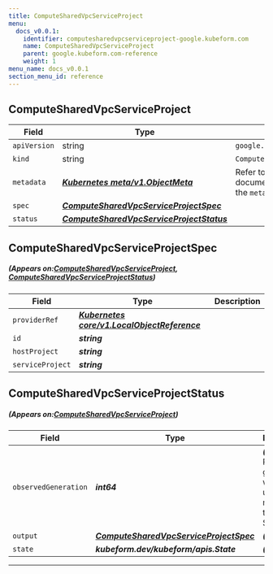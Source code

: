 ```yaml
---
title: ComputeSharedVpcServiceProject
menu:
  docs_v0.0.1:
    identifier: computesharedvpcserviceproject-google.kubeform.com
    name: ComputeSharedVpcServiceProject
    parent: google.kubeform.com-reference
    weight: 1
menu_name: docs_v0.0.1
section_menu_id: reference
---
```


## ComputeSharedVpcServiceProject
| Field | Type | Description |
| ------ | ----- | ----------- |
| `apiVersion` | string | `google.kubeform.com/v1alpha1` |
|    `kind` | string | `ComputeSharedVpcServiceProject` |
| `metadata` | ***[Kubernetes meta/v1.ObjectMeta](https://kubernetes.io/docs/reference/generated/kubernetes-api/v1.13/#objectmeta-v1-meta)***|Refer to the Kubernetes API documentation for the fields of the `metadata` field.|
| `spec` | ***[ComputeSharedVpcServiceProjectSpec](#ComputeSharedVpcServiceProjectSpec)***||
| `status` | ***[ComputeSharedVpcServiceProjectStatus](#ComputeSharedVpcServiceProjectStatus)***||
## ComputeSharedVpcServiceProjectSpec
##### (Appears on:[ComputeSharedVpcServiceProject](#ComputeSharedVpcServiceProject), [ComputeSharedVpcServiceProjectStatus](#ComputeSharedVpcServiceProjectStatus))
| Field | Type | Description |
| ------ | ----- | ----------- |
| `providerRef` | ***[Kubernetes core/v1.LocalObjectReference](https://kubernetes.io/docs/reference/generated/kubernetes-api/v1.13/#localobjectreference-v1-core)***||
| `id` | ***string***||
| `hostProject` | ***string***||
| `serviceProject` | ***string***||
## ComputeSharedVpcServiceProjectStatus
##### (Appears on:[ComputeSharedVpcServiceProject](#ComputeSharedVpcServiceProject))
| Field | Type | Description |
| ------ | ----- | ----------- |
| `observedGeneration` | ***int64***| ***(Optional)*** Resource generation, which is updated on mutation by the API Server.|
| `output` | ***[ComputeSharedVpcServiceProjectSpec](#ComputeSharedVpcServiceProjectSpec)***| ***(Optional)*** |
| `state` | ***kubeform.dev/kubeform/apis.State***| ***(Optional)*** |
---
